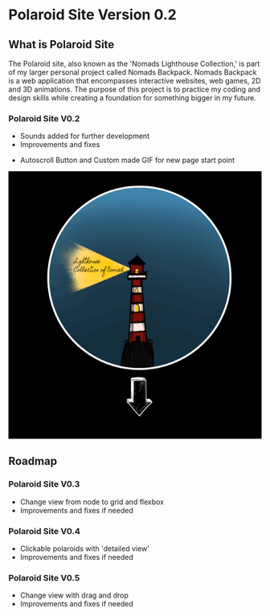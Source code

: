 # Polaroid Site Version 0.2
## What is Polaroid Site 

The Polaroid site, also known as the 'Nomads Lighthouse Collection,' is part of my larger personal project called Nomads Backpack. Nomads Backpack is a web application that encompasses interactive websites, web games, 2D and 3D animations. The purpose of this project is to practice my coding and design skills while creating a foundation for something bigger in my future.

### Polaroid Site V0.2 
- Sounds added for further development
- Improvements and fixes
* Autoscroll Button and Custom made GIF for new page start point 

![GIF](https://github.com/Aldowashere/PolaroidSite02/blob/main/21.PNG)

## Roadmap 

### Polaroid Site V0.3 
-  Change view from node to grid and flexbox
- Improvements and fixes if needed


### Polaroid Site V0.4 
- Clickable polaroids with 'detailed view'
- Improvements and fixes if needed


### Polaroid Site V0.5 
- Change view with drag and drop
- Improvements and fixes if needed
